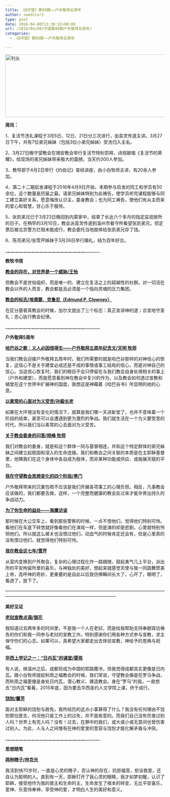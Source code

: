 ```yaml
---
title: 《@守望》第89期——户外敬拜五周年
author: sweditor3
type: post
date: 2016-04-08T13:38:32+00:00
url: /2016/04/08/守望第89期户外敬拜五周年/
categories:
  - 《@守望》第89期——户外敬拜五周年

---
```


<img alt="刊头" class="aligncenter size-full wp-image-13723" height="198" src="http://t5.shwchurch.org/wp-content/uploads/2016/04/刊头.png" width="886" srcset="http://t5.shwchurch.org/wp-content/uploads/2016/04/刊头.png 886w, http://t5.shwchurch.org/wp-content/uploads/2016/04/刊头-400x89.png 400w, http://t5.shwchurch.org/wp-content/uploads/2016/04/刊头-600x134.png 600w, http://t5.shwchurch.org/wp-content/uploads/2016/04/刊头-768x172.png 768w, http://t5.shwchurch.org/wp-content/uploads/2016/04/刊头-500x112.png 500w" sizes="(max-width: 886px) 100vw, 886px" /> 

**简讯：** 

1、复活节洗礼课程于3月5日、12日、21日分三次进行，由袁灵传道主讲。3月27日下午，共有7位弟兄姊妹（包括3位小弟兄姊妹）受洗归入主名。 

2、3月27日晚守望教会在锡安教会举行复活节特别崇拜，诗班献唱《复活节的荣耀》，给现场的弟兄姊妹带来极大的震撼，当天约300人参加。 

3、教导部于4月2日举行《约伯记》查经讲座，由小白牧师主讲，有20余人参加。&nbsp; 

4、第二十二期启发课程于2016年4月9日开始，本期参与启发的同工和学员有50余位，这个数量是历届之最。请弟兄姊妹特别为此祷告，使学员听完课程能够与同工建立美好关系，愿意悔改认识主，委身教会；也为同工祷告，使他们有从主而来的爱心和智慧，甘心乐于服侍。 

5、张凯弟兄已于3月23日晚回到内蒙家中，结束了长达六个多月的指定监视居所的日子。在稍早的3月10日，教会派袁灵传道到温州市看守所看望张凯弟兄，但定票后被北京警方拦阻未能成行，教会委托当地肢体给张凯弟兄存了钱。 

6、陈亮弟兄/张雪芹姊妹于3月26日举行婚礼，结为百年好合。 

\___\___\___\___\___\___\___\___\___\___\___\___\___\___\___\___\___\___\___\___\___\___\___\___\___\___\___\___\___\___\___\___\___\___\___\___\___\___\___\_____ 

**教牧书信** 

[**教会的存在，对世界是一个威胁/王怡**][1]
	  
但教会不是世俗组织，而是唯一的、建立在复活之上的超越性的社群。对一切活在教会以外的人而言，教会都是且必须是一个指向灵魂的压力集团。 

[**教会的标志/埃德蒙．克鲁尼（Edmund P. Clowney）**][2]
	  
在区分基督真教会的时候，加尔文提出了三个标志：真正宣讲神的道；合宜地守圣礼；忠心执行教会纪律。 

\___\___\___\___\___\___\___\___\___\___\___\___\___\___\___\___\___\___\___\___\___\___\___\___\___\___\___\___\___\___\___\___\___\___\___\___\___\___\___\_____ 

**户外敬拜5周年** 

[**哈巴谷之歌：义人必因信得生&mdash;&mdash;户外敬拜五周年纪念文/天明 牧师**][3] 

当我们教会迎接户外敬拜五周年时，我们所需要的就是哈巴谷那样的对神信心的恢复，这信心不是关乎建堂必成还是不成的事情或事工结局的信心，而是对神自己的信心。当这信心恢复时，我们的眼目不会只停留在与我们教会自身处境相关的事上（户外和建堂），而是愿意看到神在教会中复兴的作为，以及教会如何透过宣教和植堂在这个世界中扩展神的国度，我想这是神藉着《哈巴谷书》所显明的祂的心意。 

[**以素常的心面对为义受苦/孙毅长老**][4]
	  
如果在大环境没有变化的情况下，就算是我们哪一天进新堂了，也并不意味着一个阶段的结束，甚至可以会遭遇到更为激烈的争战。我们就生活在一个为义要受苦的时代，所以我们当以素常的心去面对为义受苦。 

[**关于教会委身的问答/晓峰 牧师**][5]
	  
我们对教会的委身，就是和这个群体一同与基督相连，并和这个特定群体的弟兄姊妹之间建立起稳固和深入的生命连接。我们和教会之间关联的本质是在主耶稣基督里，他赐我们在这个身体中各自成为肢体，而非某种功能或供应、或施展天赋的平台。 

[**我在守望教会思想变化的四个阶段/黑门**][6]
	  
户外敬拜带来的沉重包袱不应该是我们开展各项事工的心理负担。相反，凡事教会应该做的，我们都要去做，这样，一个完整而健康的教会反过来才能孕育出持久的争战动力。 

[**为了你生命的益处&mdash;&mdash;海鹰访谈**][7]
	  
那时候在大公交车上，看到那些警察的时候，一点不恨他们，觉得他们特别可怜。看他们在车底下转悠就好像看他们在演戏一样，但是演的却是悲剧，心里就特别怜悯他们。所以就这么被关也没恨过他们，动血气的时候肯定还会有，但是心里真的没有恨过他们，就觉得他们特别可怜。 

[**我在教会这七年/雪芹**][8]
	  
从室内变换到户外聚会，复杂的心理过程化作一路跟随，鼓起勇气几上平台，派出所的平安拘留所里的喜乐，与神独处的美好，想起来就感觉天使与我一同跳舞赞美上帝，高呼神的奇妙，更重要的是自此以后我仿佛瞬间长大了，心开了，眼明了，看透了，放下了。 

&mdash;&mdash;&mdash;&mdash;&mdash;&mdash;&mdash;&mdash;&mdash;&mdash;&mdash;&mdash;&mdash;&mdash;&mdash;&mdash;&mdash;&mdash;&mdash;&mdash;&mdash;&mdash;&mdash;&mdash;&mdash;&mdash;&mdash;&mdash;&mdash;&mdash;&mdash;&mdash;&mdash;&mdash;&mdash;&mdash;&mdash;&mdash;&mdash;&mdash;&mdash;&mdash;&mdash;&mdash;&mdash;&mdash;&mdash;&mdash;&mdash;&mdash;&mdash;&mdash;&mdash;&mdash;&mdash;&mdash;&mdash;&mdash;&mdash;&mdash;&mdash; 

**美好见证** 

[**老挝宣教点滴/银花**][9]
	  
我知道过去两年多的时间里，不是我一个人在老挝，而是给我帮助支持奉献探访祷告的你们和我一同参与老挝的宣教工作。特别感谢你们用各种方式参与宣教，求主保守你们的心志。如果可以，真希望大家都走出去体验宣教，神给予的恩典与祝福。 

**[华西上学记之一：&ldquo;日内瓦&rdquo;的课堂/婴孩][10]**
	  
有人说，继温州之后，成都将成为中国的耶路撒冷，但我觉得成都其实更像是日内瓦。跟小白牧师提起秋雨之福教会的时候，我们常说，守望教会像是在罗马争战，而秋雨之福更像是身处日内瓦，潜心教义、建造教会。身在&ldquo;罗马&rdquo;的我，一直想去&ldquo;日内瓦&rdquo;看看，2015年底，因为要去华西圣约人文学院上课，终于成行。 

**[饶恕/馨芳][11]**
	  
面对主耶稣的饶恕与赦免，我所经历的这点小事算得了什么？我没有任何理由不饶恕那位医生，何况他只是工作上的过失，并不是故意的。而我们自己没有伤害过别人吗？世界上有完人吗？没有！过去，在罪中的我们，或大或小或无意间也曾伤害过别人。为此，人与人之间惟有在神的爱里的宽容与饶恕才能化解矛盾与冲突。 

\___\___\___\___\___\___\___\___\___\___\___\___\___\___\___\___\___\___\___\___\___\___\___\___\___\___\___\___\___\___\___\___\___\___\___\___\___\___\___\_____ 

**思想随笔** 

[**两种瞎子/林克光**][12]
	  
我活到快70岁时，一直是心灵的瞎子，否认神的存在，抗拒福音，拒谈救恩，还自认为聪明的人。直到有一天，耶稣打开了我心灵的眼睛，我才如梦初醒，认识了耶稣，接受他作为我的救主和生命的主，生命发生了根本的转变，无比平安喜乐，爱神、乐意侍奉神，享受神的爱，才明白人生的美好和意义。

 [1]: /2016/04/08/教会的存在对世界是一个威胁/
 [2]: /2016/04/08/教会的标志/
 [3]: /2016/04/08/哈巴谷之歌义人必因信得生户外敬拜五周年/
 [4]: /2016/04/08/以素常的心面对为义受苦/
 [5]: /2016/04/08/关于教会委身的问答2/
 [6]: /2016/04/08/我在守望教会思想变化的四个阶段/
 [7]: /2016/04/08/为了你生命的益处海鹰访谈/
 [8]: /2016/04/08/我在教会这七年/
 [9]: /2016/04/08/老挝宣教点滴/
 [10]: /2016/04/08/华西上学记之一日内瓦的课堂/
 [11]: /2016/04/08/饶恕/
 [12]: /2016/04/08/两种瞎子/